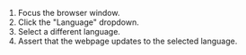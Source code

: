 1. Focus the browser window.
2. Click the "Language" dropdown.
3. Select a different language.
4. Assert that the webpage updates to the selected language.
